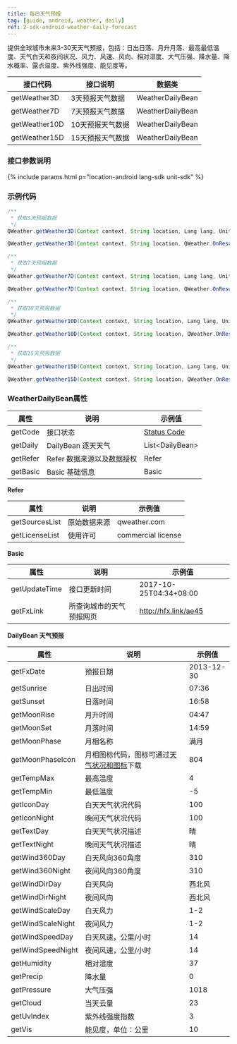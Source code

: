 ```yaml
---
title: 每日天气预报
tag: [guide, android, weather, daily]
ref: 2-sdk-android-weather-daily-forecast
---
```


提供全球城市未来3-30天天气预报，包括：日出日落、月升月落、最高最低温度、天气白天和夜间状况、风力、风速、风向、相对湿度、大气压强、降水量、降水概率、露点温度、紫外线强度、能见度等。

| 接口代码| 接口说明               | 数据类           |
| ---------------- | ------------- | ---------------- |
| getWeather3D| 3天预报天气数据    | WeatherDailyBean |
| getWeather7D| 7天预报天气数据    | WeatherDailyBean |
| getWeather10D| 10天预报天气数据  | WeatherDailyBean |
| getWeather15D| 15天预报天气数据  | WeatherDailyBean |

### 接口参数说明

{% include params.html p="location-android lang-sdk unit-sdk" %}

### 示例代码

```java
/**
 * 获取3天预报数据
 */
QWeather.getWeather3D(Context context, String location, Lang lang, Unit unit,QWeather.OnResultWeatherDailyListener listener) ;

QWeather.getWeather3D(Context context, String location, QWeather.OnResultWeatherDailyListener listener);

/**
 * 获取7天预报数据
 */
QWeather.getWeather7D(Context context, String location, Lang lang, Unit unit,QWeather.OnResultWeatherDailyListener listener) ;

QWeather.getWeather7D(Context context, String location, QWeather.OnResultWeatherDailyListener listener);

/**
 * 获取10天预报数据
 */
QWeather.getWeather10D(Context context, String location, Lang lang, Unit unit,QWeather.OnResultWeatherDailyListener listener) ;

QWeather.getWeather10D(Context context, String location, QWeather.OnResultWeatherDailyListener listener);

/**
 * 获取15天预报数据
 */
QWeather.getWeather15D(Context context, String location, Lang lang, Unit unit,QWeather.OnResultWeatherDailyListener listener) ;

QWeather.getWeather15D(Context context, String location, QWeather.OnResultWeatherDailyListener listener);
```

### WeatherDailyBean属性

| 属性     | 说明                       | 示例值                |
| -------- | -------------------------- | --------------------- |
| getCode  | 接口状态                   | [Status Code](/docs/resource/status-code/)   |
| getDaily | DailyBean 逐天天气         | List&lt;DailyBean&gt; |
| getRefer | Refer 数据来源以及数据授权 | Refer                 |
| getBasic | Basic 基础信息             | Basic                 |

**Refer**

| 属性           | 说明         | 示例值             |
| -------------- | ------------ | ------------------ |
| getSourcesList | 原始数据来源 | qweather.com      |
| getLicenseList | 使用许可     | commercial license |

**Basic**

| 属性          | 说明                     | 示例值               |
| ------------- | ------------------------ | -------------------- |
| getUpdateTime | 接口更新时间             | 2017-10-25T04:34+08:00     |
| getFxLink     | 所查询城市的天气预报网页 | http://hfx.link/ae45 |

**DailyBean 天气预报**

| 属性              | 说明                | 示例值     |
| ----------------- | ------------------- | ---------- |
| getFxDate         | 预报日期            | 2013-12-30 |
| getSunrise        | 日出时间            | 07:36      |
| getSunset         | 日落时间            | 16:58      |
| getMoonRise       | 月升时间            | 04:47      |
| getMoonSet        | 月落时间            | 14:59      |
| getMoonPhase      | 月相名称            | 满月       |
| getMoonPhaseIcon      | 月相图标代码，图标可通过[天气状况和图标](/docs/resource/icons/)下载            | 804    |
| getTempMax        | 最高温度            | 4          |
| getTempMin        | 最低温度            | -5         |
| getIconDay        | 白天天气状况代码    | 100        |
| getIconNight      | 晚间天气状况代码    | 100        |
| getTextDay        | 白天天气状况描述    | 晴         |
| getTextNight      | 晚间天气状况描述    | 晴         |
| getWind360Day     | 白天风向360角度     | 310        |
| getWind360Night   | 夜间风向360角度     | 310        |
| getWindDirDay     | 白天风向            | 西北风     |
| getWindDirNight   | 夜间风向            | 西北风     |
| getWindScaleDay   | 白天风力            | 1-2        |
| getWindScaleNight | 夜间风力            | 1-2        |
| getWindSpeedDay   | 白天风速，公里/小时 | 14         |
| getWindSpeedNight | 夜间风速，公里/小时 | 14         |
| getHumidity       | 相对湿度            | 37         |
| getPrecip         | 降水量              | 0          |
| getPressure       | 大气压强            | 1018       |
| getCloud          | 当天云量            | 23         |
| getUvIndex        | 紫外线强度指数      | 3          |
| getVis            | 能见度，单位：公里  | 10         |
